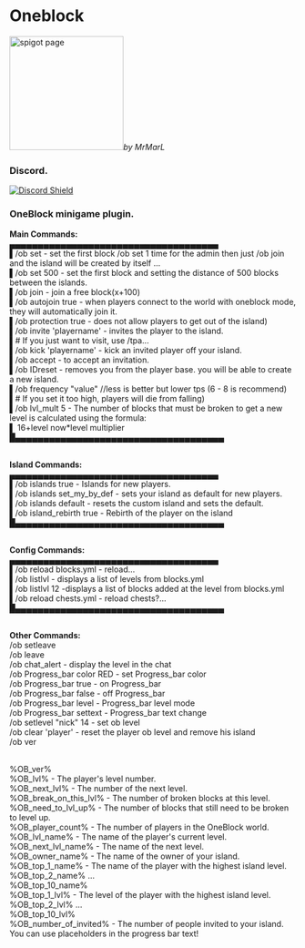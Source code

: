 # Oneblock
<a href="https://www.spigotmc.org/resources/oneblock.83215/"><img src="https://i.ibb.co/xCRdNdM/ob.png" width="200" alt="spigot page"></a>*by MrMarL*

### Discord. 
[![Discord Shield](https://discordapp.com/api/guilds/797551904250920980/widget.png?style=shield)](https://discord.gg/zUKrmp3P9y)
### OneBlock minigame plugin. 
**Main Commands:**
<br>▄▄▄▄▄▄▄▄▄▄▄▄▄▄▄▄▄▄▄▄▄▄▄▄▄▄▄▄▄▄▄▄▄▄▄▄▄
<br>▌/ob set - set the first block /ob set 1 time for the admin then just /ob join and the island will be created by itself ...
<br>▌/ob set 500 - set the first block and setting the distance of 500 blocks between the islands.
<br>▌/ob join - join a free block(x+100)
<br>▌/ob autojoin true - when players connect to the world with oneblock mode, they will automatically join it.
<br>▌/ob protection true - does not allow players to get out of the island)
<br>▌/ob invite 'playername' - invites the player to the island.
<br>▌# If you just want to visit, use /tpa...
<br>▌/ob kick 'playername' - kick an invited player off your island.
<br>▌/ob accept - to accept an invitation.
<br>▌/ob IDreset - removes you from the player base. you will be able to create a new island.
<br>▌/ob frequency "value" //less is better but lower tps (6 - 8 is recommend)
<br>▌# If you set it too high, players will die from falling)
<br>▌/ob lvl_mult 5 - The number of blocks that must be broken to get a new level is calculated using the formula:
<br>▌ 16+level now*level multiplier
<br>█▄▄▄▄▄▄▄▄▄▄▄▄▄▄▄▄▄▄▄▄▄▄▄▄▄▄▄▄▄▄▄▄▄▄▄▄▄

<br>**Island Commands:**
<br>▄▄▄▄▄▄▄▄▄▄▄▄▄▄▄▄▄▄▄▄▄▄▄▄▄▄▄▄▄▄▄▄▄▄▄▄▄
<br>▌/ob islands true - Islands for new players.
<br>▌/ob islands set_my_by_def - sets your island as default for new players.
<br>▌/ob islands default - resets the custom island and sets the default.
<br>▌/ob island_rebirth true - Rebirth of the player on the island
<br>█▄▄▄▄▄▄▄▄▄▄▄▄▄▄▄▄▄▄▄▄▄▄▄▄▄▄▄▄▄▄▄▄▄▄▄▄▄

<br>**Config Commands:**
<br>▄▄▄▄▄▄▄▄▄▄▄▄▄▄▄▄▄▄▄▄▄▄▄▄▄▄▄▄▄▄▄▄▄▄▄▄▄
<br>▌/ob reload blocks.yml - reload...
<br>▌/ob listlvl - displays a list of levels from blocks.yml
<br>▌/ob listlvl 12 -displays a list of blocks added at the level from blocks.yml
<br>▌/ob reload chests.yml - reload chests?...
<br>█▄▄▄▄▄▄▄▄▄▄▄▄▄▄▄▄▄▄▄▄▄▄▄▄▄▄▄▄▄▄▄▄▄▄▄▄▄

<br>**Other Commands:**
<br>/ob setleave
<br>/ob leave
<br>/ob chat_alert - display the level in the chat
<br>/ob Progress_bar color RED - set Progress_bar color
<br>/ob Progress_bar true - on Progress_bar
<br>/ob Progress_bar false - off Progress_bar
<br>/ob Progress_bar level - Progress_bar level mode
<br>/ob Progress_bar settext <text> - Progress_bar text change
<br>/ob setlevel "nick" 14 - set ob level
<br>/ob clear 'player' - reset the player ob level and remove his island
<br>/ob ver

<br>%OB_ver%
<br>%OB_lvl% - The player's level number.
<br>%OB_next_lvl% - The number of the next level.
<br>%OB_break_on_this_lvl% - The number of broken blocks at this level.
<br>%OB_need_to_lvl_up% - The number of blocks that still need to be broken to level up.
<br>%OB_player_count% - The number of players in the OneBlock world.
<br>%OB_lvl_name% - The name of the player's current level.
<br>%OB_next_lvl_name% - The name of the next level.​
<br>%OB_owner_name% - The name of the owner of your island.
<br>%OB_top_1_name% - The name of the player with the highest island level.
<br>%OB_top_2_name%
...
<br>%OB_top_10_name%
<br>%OB_top_1_lvl% - The level of the player with the highest island level.
<br>%OB_top_2_lvl%
...
<br>%OB_top_10_lvl%
<br>%OB_number_of_invited% - The number of people invited to your island.
<br>You can use placeholders in the progress bar text!</br>
